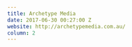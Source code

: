 ```yaml
---
title: Archetype Media
date: 2017-06-30 00:27:00 Z
website: http://archetypemedia.com.au/
column: 2
---
```


